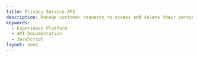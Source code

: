 ```yaml
---
title: Privacy Service API
description: Manage customer requests to access and delete their personal data.
keywords: 
  - Experience Platform
  - API Documentation
  - JavaScript
layout: none
--- 
```

<RedoclyAPIBlock src="experience-platform-apis/static/swagger-specs/privacy-service.yaml"/>